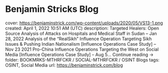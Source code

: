 # Benjamin Stricks Blog

cover: https://benjaminstrick.com/wp-content/uploads/2020/05/VS13-1.png
created: April 1, 2022 10:51 AM (UTC)
description: Targeted Healers: Open Source Analysis of Attacks on Hospitals and Medical Staff in Sudan – Jan 28, 2022 Analysis of the “RealSikh” Influence Operation Targeting Sikh Issues & Pushing Indian Nationalism [Influence Operations Case Study] – Nov 23 2021 Pro-China Influence Operations Targeting the West on Social Media [Influence Operations Case Study] – Aug 5... Continue reading →
folder: BOOKMRKS-MTHRFCKR / SOCIAL-MTHRFCKR / OSINT Blogs
tags: OSINT, Social Media
url: https://benjaminstrick.com/blog